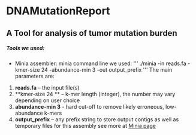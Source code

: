 # DNAMutationReport
## A Tool for analysis of tumor mutation burden

##### Tools we used:
- Minia assembler: 
minia command line we used:
'''
./minia -in reads.fa -kmer-size 24 -abundance-min 3 -out output_prefix
'''
The main parameters are:
1. **reads.fa** – the input file(s)
2. **kmer-size 24 ** – k-mer length (integer), the number may vary depending on user choice
3. **abundance-min 3** - hard cut-off to remove likely erroneous, low-abundance k-mers
4. **output_prefix** – any prefix string to store output contigs as well as temporary files for this assembly
see more at [Minia page](https://github.com/GATB/minia)
